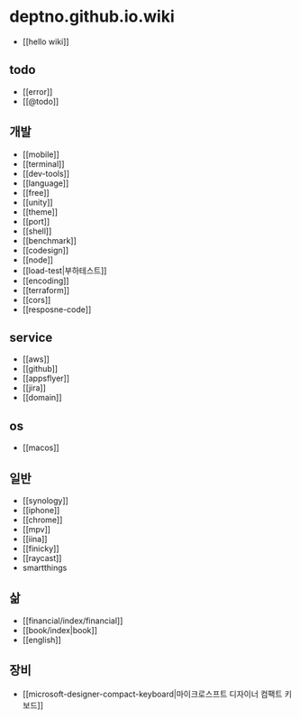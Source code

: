 # deptno.github.io.wiki
- [[hello wiki]]

## todo
- [[error]]
- [[@todo]]

## 개발
- [[mobile]]
- [[terminal]]
- [[dev-tools]]
- [[language]]
- [[free]]
- [[unity]]
- [[theme]]
- [[port]]
- [[shell]]
- [[benchmark]]
- [[codesign]]
- [[node]]
- [[load-test|부하테스트]]
- [[encoding]]
- [[terraform]]
- [[cors]]
- [[resposne-code]]

## service
- [[aws]]
- [[github]]
- [[appsflyer]]
- [[jira]]
- [[domain]]

## os
- [[macos]]

## 일반
- [[synology]]
- [[iphone]]
- [[chrome]]
- [[mpv]]
- [[iina]]
- [[finicky]]
- [[raycast]]
- smartthings

## 삶
- [[financial/index/financial]]
- [[book/index|book]]
- [[english]]

## 장비
- [[microsoft-designer-compact-keyboard|마이크로스프트 디자이너 컴팩트 키보드]]
